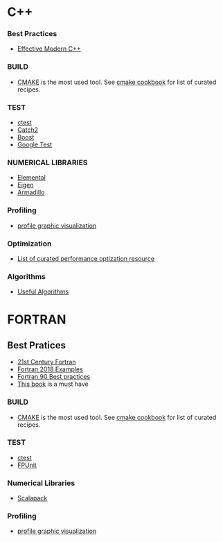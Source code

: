 
# C++

### Best Practices
* [Effective Modern C++](http://shop.oreilly.com/product/0636920033707.do)

### BUILD
* [CMAKE](https://cmake.org/) is the most used tool. See [cmake cookbook](https://github.com/dev-cafe/cmake-cookbook) for list of curated recipes. 

### TEST
* [ctest](https://cmake.org/cmake/help/latest/manual/ctest.1.html)
* [Catch2](https://github.com/catchorg/Catch2)
* [Boost](https://www.boost.org/doc/libs/1_68_0/libs/test/doc/html/index.html)
* [Google Test](https://github.com/google/googletest)

### NUMERICAL LIBRARIES
* [Elemental](http://libelemental.org/)
* [Eigen](http://eigen.tuxfamily.org/index.php?title=Main_Page)
* [Armadillo](http://arma.sourceforge.net/)

### Profiling
* [profile graphic visualization](https://github.com/jrfonseca/gprof2dot)

### Optimization
* [List of curated performance optization resource](https://github.com/fenbf/AwesomePerfCpp#books)

### Algorithms
* [Useful Algorithms](https://github.com/TheAlgorithms/C-Plus-Plus)

# FORTRAN

## Best Pratices
 * [21st Century Fortran](https://21cfortran.readthedocs.io/en/latest/index.html)
 * [Fortran 2018 Examples](https://github.com/scivision/fortran2018-examples)
 * [Fortran 90 Best practices](https://www.fortran90.org/index.html)
 * [This book](https://global.oup.com/academic/product/modern-fortran-explained-9780198811886?cc=nl&lang=en&) is a must have

### BUILD
* [CMAKE](https://cmake.org/) is the most used tool. See [cmake cookbook](https://github.com/dev-cafe/cmake-cookbook) for list of curated recipes. 

### TEST
* [ctest](https://cmake.org/cmake/help/latest/manual/ctest.1.html)
* [FPUnit](https://github.com/Goddard-Fortran-Ecosystem/pFUnit)

### Numerical Libraries
* [Scalapack](http://www.netlib.org/scalapack/)

### Profiling
* [profile graphic visualization](https://github.com/jrfonseca/gprof2dot)
